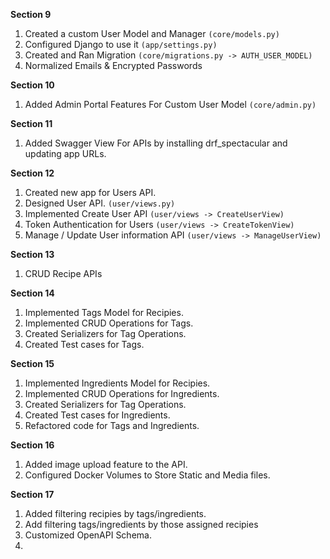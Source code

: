 **Section 9**

1.  Created a custom User Model and Manager `(core/models.py)`
2.  Configured Django to use it `(app/settings.py)`
3.  Created and Ran Migration `(core/migrations.py -> AUTH_USER_MODEL)`
4.  Normalized Emails & Encrypted Passwords

**Section 10**

1.  Added Admin Portal Features For Custom User Model `(core/admin.py)`

**Section 11**

1.  Added Swagger View For APIs by installing drf_spectacular and updating app URLs.

**Section 12**

1.  Created new app for Users API.
2.  Designed User API. `(user/views.py)`
3.  Implemented Create User API `(user/views -> CreateUserView)`
4.  Token Authentication for Users `(user/views -> CreateTokenView)`
5.  Manage / Update User information API `(user/views -> ManageUserView)`

**Section 13**

1.  CRUD Recipe APIs

**Section 14**

1.  Implemented Tags Model for Recipies.
2.  Implemented CRUD Operations for Tags.
3.  Created Serializers for Tag Operations.
4.  Created Test cases for Tags.

**Section 15**

1.  Implemented Ingredients Model for Recipies.
2.  Implemented CRUD Operations for Ingredients.
3.  Created Serializers for Tag Operations.
4.  Created Test cases for Ingredients.
5.  Refactored code for Tags and Ingredients.

**Section 16**

1.  Added image upload feature to the API.
2.  Configured Docker Volumes to Store Static and Media files.

**Section 17**

1.  Added filtering recipies by tags/ingredients.
2.  Add filtering tags/ingredients by those assigned recipies
3.  Customized OpenAPI Schema.
4.
